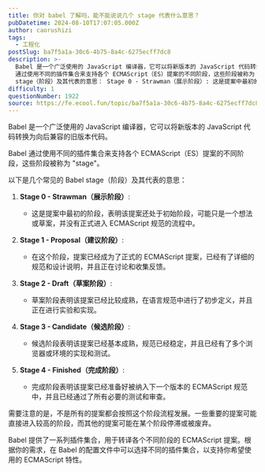 ```yaml
---
title: 你对 babel 了解吗，能不能说说几个 stage 代表什么意思？
pubDatetime: 2024-08-10T17:07:05.000Z
author: caorushizi
tags:
  - 工程化
postSlug: ba7f5a1a-30c6-4b75-8a4c-6275ecff7dc8
description: >-
  Babel 是一个广泛使用的 JavaScript 编译器，它可以将新版本的 JavaScript 代码转换为向后兼容的旧版本代码。 Babel
  通过使用不同的插件集合来支持各个 ECMAScript（ES）提案的不同阶段，这些阶段被称为 "stage"。 以下是几个常见的 Babel
  stage（阶段）及其代表的意思： Stage 0 - Strawman（展示阶段）: 这是提案中最初的阶段，表
difficulty: 1
questionNumber: 1922
source: https://fe.ecool.fun/topic/ba7f5a1a-30c6-4b75-8a4c-6275ecff7dc8
---
```


Babel 是一个广泛使用的 JavaScript 编译器，它可以将新版本的 JavaScript 代码转换为向后兼容的旧版本代码。

Babel 通过使用不同的插件集合来支持各个 ECMAScript（ES）提案的不同阶段，这些阶段被称为 "stage"。

以下是几个常见的 Babel stage（阶段）及其代表的意思：

1. **Stage 0 - Strawman（展示阶段）**:

   - 这是提案中最初的阶段，表明该提案还处于初始阶段，可能只是一个想法或草案，并没有正式进入 ECMAScript 规范的流程中。

2. **Stage 1 - Proposal（建议阶段）**:

   - 在这个阶段，提案已经成为了正式的 ECMAScript 提案，已经有了详细的规范和设计说明，并且正在讨论和收集反馈。

3. **Stage 2 - Draft（草案阶段）**:

   - 草案阶段表明该提案已经比较成熟，在语言规范中进行了初步定义，并且正在进行实验和实现。

4. **Stage 3 - Candidate（候选阶段）**:

   - 候选阶段表明该提案已经基本成熟，规范已经稳定，并且已经有了多个浏览器或环境的实现和测试。

5. **Stage 4 - Finished（完成阶段）**:
   - 完成阶段表明该提案已经准备好被纳入下一个版本的 ECMAScript 规范中，并且已经通过了所有必要的测试和审查。

需要注意的是，不是所有的提案都会按照这个阶段流程发展。一些重要的提案可能直接进入较高的阶段，而其他的提案可能在某个阶段停滞或被废弃。

Babel 提供了一系列插件集合，用于转译各个不同阶段的 ECMAScript 提案。根据你的需求，在 Babel 的配置文件中可以选择不同的插件集合，以支持你希望使用的 ECMAScript 特性。
